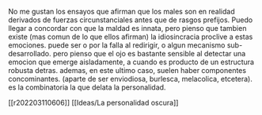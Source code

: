 No me gustan los ensayos que afirman que los males son en realidad derivados de fuerzas circunstanciales antes que de rasgos prefijos. 
Puedo llegar a concordar con que la maldad es innata, pero pienso que tambien existe (mas comun de lo que ellos afirman) la idiosincracia proclive a estas emociones. puede ser o por la falla al redirigir, o algun mecanismo sub-desarrollado. pero pienso que el ojo es bastante sensible al detectar una emocion que emerge aisladamente, a cuando es producto de un estructura robusta detras. ademas, en este ultimo caso, suelen haber componentes concominantes. (aparte de ser enviodiosa, burlesca, melacolica, etcetera). es la combinatoria la que delata la personalidad.

[[r202203110606]]
[[Ideas/La personalidad oscura]]